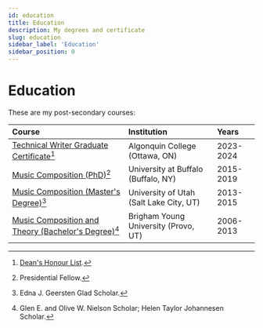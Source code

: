 ```yaml
---
id: education
title: Education
description: My degrees and certificate
slug: education
sidebar_label: 'Education'
sidebar_position: 0
---
```


# Education

These are my post-secondary courses:  

| Course | Institution | Years |
|:-------|:------------|:------|
| [Technical Writer Graduate Certificate](https://www.algonquincollege.com/sat/program/technical-writer/)[^1] | Algonquin College (Ottawa, ON) | 2023-2024|
| [Music Composition (PhD)](https://www.buffalo.edu/grad/programs/music-composition-phd.html)[^2] | University at Buffalo (Buffalo, NY) | 2015-2019 |
| [Music Composition (Master's Degree)](https://music.utah.edu/documents/academic-programs/2022_2023_degree_requirements/mm-composition-2022-2023.pdf)[^3] | University of Utah (Salt Lake City, UT) | 2013-2015 |
| [Music Composition and Theory (Bachelor's Degree)](https://music.byu.edu/composition/)[^4] | Brigham Young University (Provo, UT) | 2006-2013

[^1]: [Dean's Honour List](@site/static/resume/education/ac-deans-honour-list.pdf).
[^2]: Presidential Fellow.
[^3]: Edna J. Geersten Glad Scholar.
[^4]: Glen E. and Olive W. Nielson Scholar; Helen Taylor Johannesen Scholar.
